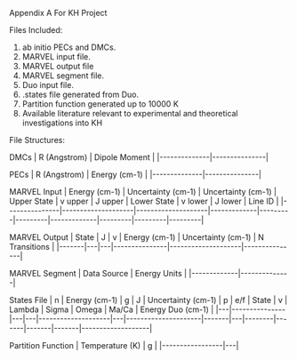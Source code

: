 Appendix A For KH Project

Files Included:
1. ab initio PECs and DMCs.
2. MARVEL input file.
3. MARVEL output file
4. MARVEL segment file.
5. Duo input file.
6. .states file generated from Duo. 
7. Partition function generated up to 10000 K
8. Available literature relevant to experimental and theoretical investigations into KH


File Structures:

DMCs
| R (Angstrom) | Dipole Moment |
|--------------|---------------|

PECs
| R (Angstrom) | Energy (cm-1) |
|--------------|---------------|

MARVEL Input
| Energy (cm-1) | Uncertainty (cm-1) | Uncertainty (cm-1) | Upper State | v upper | J upper | Lower State | v lower | J lower | Line ID |
|---------------|--------------------|--------------------|-------------|---------|---------|-------------|---------|---------|---------|

MARVEL Output
| State | J | v | Energy (cm-1) | Uncertainty (cm-1) | N Transitions | 
|-------|---|---|---------------|--------------------|---------------|

MARVEL Segment
| Data Source | Energy Units |
|-------------|--------------|

States File
| n | Energy (cm-1) | g | J | Uncertainty (cm-1) | p |  e&#8203;/&#8203;f  | State | v | Lambda | Sigma | Omega | Ma/Ca | Energy Duo (cm-1) |
|---|---------------|---|---|--------------------|---|---------------------|-------|---|--------|-------|-------|-------|-------------------|

Partition Function
| Temperature (K) | g |
|-----------------|---|
